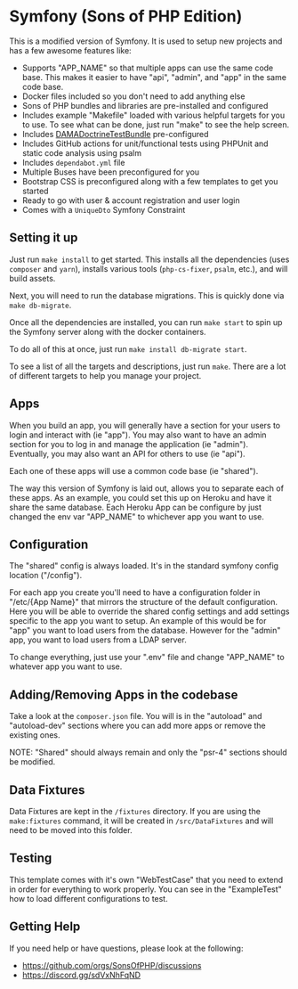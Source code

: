 Symfony (Sons of PHP Edition)
=============================

This is a modified version of Symfony. It is used to setup new projects and
has a few awesome features like:

- Supports "APP_NAME" so that multiple apps can use the same code base. This
  makes it easier to have "api", "admin", and "app" in the same code base.
- Docker files included so you don't need to add anything else
- Sons of PHP bundles and libraries are pre-installed and configured
- Includes example "Makefile" loaded with various helpful targets for you to
  use. To see what can be done, just run "make" to see the help screen.
- Includes [DAMADoctrineTestBundle](https://github.com/dmaicher/doctrine-test-bundle) pre-configured
- Includes GitHub actions for unit/functional tests using PHPUnit and static code analysis
  using psalm
- Includes `dependabot.yml` file
- Multiple Buses have been preconfigured for you
- Bootstrap CSS is preconfigured along with a few templates to get you started
- Ready to go with user & account registration and user login
- Comes with a `UniqueDto` Symfony Constraint

## Setting it up

Just run `make install` to get started. This installs all the dependencies
(uses `composer` and `yarn`), installs various tools (`php-cs-fixer`, `psalm`,
etc.), and will build assets.

Next, you will need to run the database migrations. This is quickly done via
`make db-migrate`.

Once all the dependencies are installed, you can run `make start` to spin up the
Symfony server along with the docker containers.

To do all of this at once, just run `make install db-migrate start`.

To see a list of all the targets and descriptions, just run `make`. There are a
lot of different targets to help you manage your project.

## Apps

When you build an app, you will generally have a section for your users to login
and interact with (ie "app"). You may also want to have an admin section for you
to log in and manage the application (ie "admin"). Eventually, you may also want
an API for others to use (ie "api").

Each one of these apps will use a common code base (ie "shared").

The way this version of Symfony is laid out, allows you to separate each of
these apps. As an example, you could set this up on Heroku and have it share the
same database. Each Heroku App can be configure by just changed the env var
"APP_NAME" to whichever app you want to use.

## Configuration

The "shared" config is always loaded. It's in the standard symfony config
location ("/config").

For each app you create you'll need to have a configuration folder in "/etc/{App
Name}" that mirrors the structure of the default configuration. Here you will be
able to override the shared config settings and add settings specific to the
app you want to setup. An example of this would be for "app" you want to load
users from the database. However for the "admin" app, you want to load users
from a LDAP server.

To change everything, just use your ".env" file and change "APP_NAME" to
whatever app you want to use.

## Adding/Removing Apps in the codebase

Take a look at the `composer.json` file. You will is in the "autoload" and
"autoload-dev" sections where you can add more apps or remove the existing ones.

NOTE: "Shared" should always remain and only the "psr-4" sections should be
modified.

## Data Fixtures

Data Fixtures are kept in the `/fixtures` directory. If you are using the
`make:fixtures` command, it will be created in `/src/DataFixtures` and will need
to be moved into this folder.

## Testing

This template comes with it's own "WebTestCase" that you need to extend in order
for everything to work properly. You can see in the "ExampleTest" how to load
different configurations to test.

## Getting Help

If you need help or have questions, please look at the following:

* https://github.com/orgs/SonsOfPHP/discussions
* https://discord.gg/sdVxNhFqND
